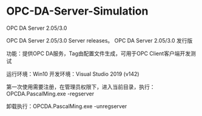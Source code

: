 # OPC-DA-Server-Simulation
OPC DA Server 2.05/3.0

OPC DA Server 2.05/3.0 Server releases。 OPC DA Server 2.05/3.0 发行版

功能：提供OPC DA服务，Tag由配置文件生成，可用于OPC Client客户端开发测试

运行环境：Win10 开发环境：Visual Studio 2019 (v142)

第一次使用需要注册，在管理员权限下，进入当前目录，执行： OPCDA.PascalMing.exe -regserver

卸载执行：OPCDA.PascalMing.exe -unregserver
